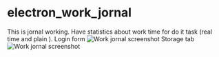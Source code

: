 # electron_work_jornal

This is jornal working. Have statistics about work time for do it task (real time and plain ).
Login form
![Work jornal screenshot](https://raw.githubusercontent.com/eagle7410/master/electron-work-jornal/login.jpg)
Storage tab
![Work jornal screenshot](https://raw.githubusercontent.com/eagle7410/master/electron-work-jornal/storage.jpg)
